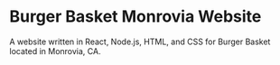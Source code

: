 # Burger Basket Monrovia Website
 A website written in React, Node.js, HTML, and CSS for Burger Basket located in Monrovia, CA.

